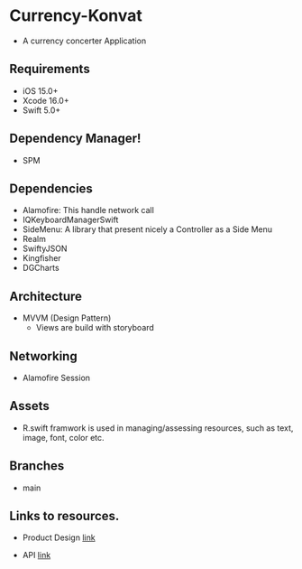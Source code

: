 
# Currency-Konvat
- A currency concerter Application

## Requirements
- iOS 15.0+
- Xcode 16.0+
- Swift 5.0+

## Dependency Manager!
- SPM

## Dependencies
- Alamofire: This handle network call 
- IQKeyboardManagerSwift
- SideMenu: A library that present nicely a Controller as a Side Menu
- Realm
- SwiftyJSON
- Kingfisher
- DGCharts

## Architecture
- MVVM (Design Pattern)
    - Views are build with storyboard

## Networking
- Alamofire Session

## Assets
- R.swift framwork is used in managing/assessing resources, such as text, image, font, color etc.

## Branches
- main

## Links to resources.
- Product Design [link](https://dribbble.com/shots/6647815-Calculator/attachments/6647815-Calculator?mode=media)

- API [link](https://fixer.io)

